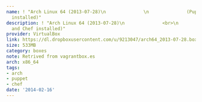 ```yaml
---
name: ! "Arch Linux 64 (2013-07-28)\n              \n              (Puppet and Chef
  installed)"
description: ! "Arch Linux 64 (2013-07-28)\n              <br>\n              (Puppet
  and Chef installed)"
provider: VirtualBox
link: https://dl.dropboxusercontent.com/u/9213047/arch64_2013-07-28.box
size: 533MB
category: boxes
note: Retrived from vagrantbox.es
arch: x86_64
tags:
- arch
- puppet
- chef
date: '2014-02-16'
---
```

